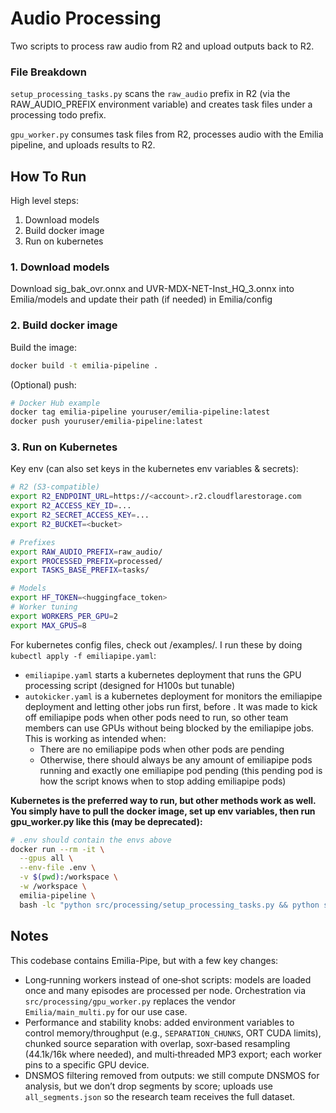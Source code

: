 # Audio Processing

Two scripts to process raw audio from R2 and upload outputs back to R2.

### File Breakdown

`setup_processing_tasks.py` scans the `raw_audio` prefix in R2 (via the RAW_AUDIO_PREFIX environment variable) and creates task files under a processing todo prefix.

`gpu_worker.py` consumes task files from R2, processes audio with the Emilia pipeline, and uploads results to R2.

## How To Run

High level steps:
1. Download models
2. Build docker image
3. Run on kubernetes

### 1. Download models

Download sig_bak_ovr.onnx and UVR-MDX-NET-Inst_HQ_3.onnx into Emilia/models and update their path (if needed) in Emilia/config

### 2. Build docker image

Build the image:
```bash
docker build -t emilia-pipeline .
```

(Optional) push:
```bash
# Docker Hub example
docker tag emilia-pipeline youruser/emilia-pipeline:latest
docker push youruser/emilia-pipeline:latest
```

### 3. Run on Kubernetes

Key env (can also set keys in the kubernetes env variables & secrets):
```bash
# R2 (S3-compatible)
export R2_ENDPOINT_URL=https://<account>.r2.cloudflarestorage.com
export R2_ACCESS_KEY_ID=...
export R2_SECRET_ACCESS_KEY=...
export R2_BUCKET=<bucket>

# Prefixes
export RAW_AUDIO_PREFIX=raw_audio/
export PROCESSED_PREFIX=processed/
export TASKS_BASE_PREFIX=tasks/

# Models
export HF_TOKEN=<huggingface_token>
# Worker tuning
export WORKERS_PER_GPU=2
export MAX_GPUS=8
```

For kubernetes config files, check out /examples/. I run these by doing `kubectl apply -f emiliapipe.yaml`:
- `emiliapipe.yaml` starts a kubernetes deployment that runs the GPU processing script (designed for H100s but tunable)
- `autokicker.yaml` is a kubernetes deployment for monitors the emiliapipe deployment and letting other jobs run first, before . It was made to kick off emiliapipe pods when other pods need to run, so other team members can use GPUs without being blocked by the emiliapipe jobs. This is working as intended when:
    - There are no emiliapipe pods when other pods are pending
    - Otherwise, there should always be any amount of emiliapipe pods running and exactly one emiliapipe pod pending (this pending pod is how the script knows when to stop adding emiliapipe pods)

**Kubernetes is the preferred way to run, but other methods work as well. You simply have to pull the docker image, set up env variables, then run gpu_worker.py like this (may be deprecated):**

```bash
# .env should contain the envs above
docker run --rm -it \
  --gpus all \
  --env-file .env \
  -v $(pwd):/workspace \
  -w /workspace \
  emilia-pipeline \
  bash -lc "python src/processing/setup_processing_tasks.py && python src/processing/gpu_worker.py"
```

## Notes
This codebase contains Emilia-Pipe, but with a few key changes:
- Long‑running workers instead of one‑shot scripts: models are loaded once and many episodes are processed per node. Orchestration via `src/processing/gpu_worker.py` replaces the vendor `Emilia/main_multi.py` for our use case.
- Performance and stability knobs: added environment variables to control memory/throughput (e.g., `SEPARATION_CHUNKS`, ORT CUDA limits), chunked source separation with overlap, soxr‑based resampling (44.1k/16k where needed), and multi‑threaded MP3 export; each worker pins to a specific GPU device.
- DNSMOS filtering removed from outputs: we still compute DNSMOS for analysis, but we don’t drop segments by score; uploads use `all_segments.json` so the research team receives the full dataset.